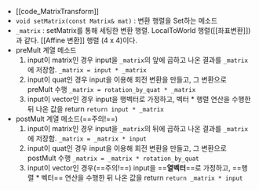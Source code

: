- [[code_MatrixTransform]]
- `void setMatrix(const Matrix& mat)` :  변환 행렬을 Set하는 메소드
- `_matrix` : setMatrix를 통해 세팅한 변환 행렬. 
	LocalToWorld 행렬([[좌표변환]])과 같다. 
	[[Affine 변환]] 행렬 (4 x 4)이다.
- preMult 계열 메소드
	1. input이 matrix인 경우
		input을 `_matrix`의 앞에 곱하고 나온 결과를 `_matrix`에 저장함.
		`_matrix = input * _matrix`
	2. input이 quat인 경우
		input을 이용해 회전 변환을 만들고, 그 변환으로 preMult 수행
		`_matrix = rotation_by_quat * _matrix`
	3. input이 vector인 경우
		input을 행벡터로 가정하고, 벡터 * 행렬 연산을 수행한 뒤 나온 값을 return
		`return input * _matrix`
- postMult 계열 메소드(==주의!==)
	1. input이 matrix인 경우
		input을 `_matrix`의 뒤에 곱하고 나온 결과를 `_matrix`에 저장함.
		`_matrix = _matrix * input`
	2. input이 quat인 경우
		input을 이용해 회전 변환을 만들고, 그 변환으로 postMult 수행
		`_matrix = _matrix * rotation_by_quat`
	3. input이 vector인 경우(==주의!==)
		input을 ==**열벡터**==로 가정하고, ==행렬 * 벡터== 연산을 수행한 뒤 나온 값을 return
		`return _matrix * input`
	